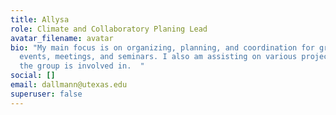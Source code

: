 ```yaml
---
title: Allysa
role: Climate and Collaboratory Planing Lead
avatar_filename: avatar
bio: "My main focus is on organizing, planning, and coordination for group
  events, meetings, and seminars. I also am assisting on various projects that
  the group is involved in.  "
social: []
email: dallmann@utexas.edu
superuser: false
---
```


